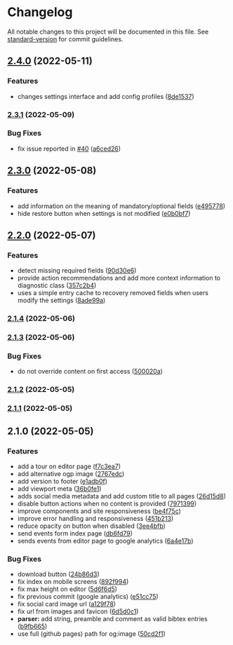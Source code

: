 # Changelog

All notable changes to this project will be documented in this file. See [standard-version](https://github.com/conventional-changelog/standard-version) for commit guidelines.

## [2.4.0](https://github.com/hsborges/bibtex-normalizer/compare/v2.3.1...v2.4.0) (2022-05-11)


### Features

* changes settings interface and add config profiles ([8de1537](https://github.com/hsborges/bibtex-normalizer/commit/8de153781ce6ff20b6748048f66c7072fe769cd7))

### [2.3.1](https://github.com/hsborges/bibtex-normalizer/compare/v2.3.0...v2.3.1) (2022-05-09)


### Bug Fixes

* fix issue reported in [#40](https://github.com/hsborges/bibtex-normalizer/issues/40) ([a6ced26](https://github.com/hsborges/bibtex-normalizer/commit/a6ced2651a0b2bd81ea9dc5eff30e9d1ed1dc5f1))

## [2.3.0](https://github.com/hsborges/bibtex-normalizer/compare/v2.2.0...v2.3.0) (2022-05-08)


### Features

* add information on the meaning of mandatory/optional fields ([e495778](https://github.com/hsborges/bibtex-normalizer/commit/e49577810e79d1d2562746988aecade258ede8db))
* hide restore button when settings is not modified ([e0b0bf7](https://github.com/hsborges/bibtex-normalizer/commit/e0b0bf77e4fd1fb184718d8512c86ccec2b7953d))

## [2.2.0](https://github.com/hsborges/bibtex-normalizer/compare/v2.1.4...v2.2.0) (2022-05-07)


### Features

* detect missing required fields ([90d30e6](https://github.com/hsborges/bibtex-normalizer/commit/90d30e6c1cde1c73ab14693b21268f6ca55f8aca))
* provide action recommendations and add more context information to diagnostic class ([357c2b4](https://github.com/hsborges/bibtex-normalizer/commit/357c2b416de35160ce96d5f581605c52599c3930))
* uses a simple entry cache to recovery removed fields when users modify the settings ([8ade99a](https://github.com/hsborges/bibtex-normalizer/commit/8ade99afd6a28c1ec299668e8dc10e4be8b95498))

### [2.1.4](https://github.com/hsborges/bibtex-normalizer/compare/v2.1.3...v2.1.4) (2022-05-06)

### [2.1.3](https://github.com/hsborges/bibtex-normalizer/compare/v2.1.2...v2.1.3) (2022-05-06)


### Bug Fixes

* do not override content on first access ([500020a](https://github.com/hsborges/bibtex-normalizer/commit/500020a2275f811a32762ae67ca631f71cea2962))

### [2.1.2](https://github.com/hsborges/bibtex-normalizer/compare/v2.1.1...v2.1.2) (2022-05-05)

### [2.1.1](https://github.com/hsborges/bibtex-normalizer/compare/v2.1.0...v2.1.1) (2022-05-05)

## 2.1.0 (2022-05-05)


### Features

* add a tour on editor page ([f7c3ea7](https://github.com/hsborges/bibtex-normalizer/commit/f7c3ea7c743bf2323a64081e843034fa9e2ced8d))
* add alternative ogp image ([2767edc](https://github.com/hsborges/bibtex-normalizer/commit/2767edc0eb8c27a12f3617fad92b6ded7952b283))
* add version to footer ([e1adb0f](https://github.com/hsborges/bibtex-normalizer/commit/e1adb0f2b9ffbb3cd5a8a90a43dccaf1d9a062ab))
* add viewport meta ([36b0fe1](https://github.com/hsborges/bibtex-normalizer/commit/36b0fe16a57d37e96e592ac4c004169e5d9811ea))
* adds social media metadata and add custom title to all pages ([26d15d8](https://github.com/hsborges/bibtex-normalizer/commit/26d15d81d887494e5ce23062aa8b2e893639be2a))
* disable button actions when no content is provided ([7971399](https://github.com/hsborges/bibtex-normalizer/commit/7971399367374655d5a2c93503421e1658976aad))
* improve components and site responsiveness ([be4f75c](https://github.com/hsborges/bibtex-normalizer/commit/be4f75c7d72f85fdb7ec41708d69cb1b445ccfde))
* improve error handling and responsiveness ([451b213](https://github.com/hsborges/bibtex-normalizer/commit/451b2136e442a380ab47ab3c6ca04fd9397811bd))
* reduce opacity on button when disabled ([3ee4bfb](https://github.com/hsborges/bibtex-normalizer/commit/3ee4bfb269770c830cb1dc4a9de0dfdd901655a9))
* send events form index page ([db6fd79](https://github.com/hsborges/bibtex-normalizer/commit/db6fd79e923297d976979257e647da84954508b7))
* sends events from editor page to google analytics ([6a4e17b](https://github.com/hsborges/bibtex-normalizer/commit/6a4e17b66348b7a883abf4ff639570b5ff506233))


### Bug Fixes

* download button ([24b86d3](https://github.com/hsborges/bibtex-normalizer/commit/24b86d39e0940690479134b09d32e45509d62bbe))
* fix index on mobile screens ([892f994](https://github.com/hsborges/bibtex-normalizer/commit/892f994525d68be74fa205cd7d29d9f4010ea9d1))
* fix max height on editor ([5d6f6d5](https://github.com/hsborges/bibtex-normalizer/commit/5d6f6d51361679cf1d6e5245f6f160e59d48d3fb))
* fix previous commit (google analytics) ([e51cc75](https://github.com/hsborges/bibtex-normalizer/commit/e51cc7518c53b835b2415a6c8e68188cb4d7df14))
* fix social card image url ([a129f78](https://github.com/hsborges/bibtex-normalizer/commit/a129f786d8d97046da27cf10c7fa3790c1570cec))
* fix url from images and favicon ([6d5d0c1](https://github.com/hsborges/bibtex-normalizer/commit/6d5d0c1dcc0532ac34be77fcee80b0b7fda953f1))
* **parser:** add string, preamble and comment as valid bibtex entries ([b9fb665](https://github.com/hsborges/bibtex-normalizer/commit/b9fb66549f04fab5c2ab0dc88e1d650f5762b17f))
* use full (github pages) path for og:image ([50cd2f1](https://github.com/hsborges/bibtex-normalizer/commit/50cd2f13099c8614f17800d462b93ff020f71677))
